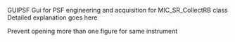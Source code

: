 
GUIPSF Gui for PSF engineering and acquisition for MIC_SR_CollectRB class
Detailed explanation goes here

Prevent opening more than one figure for same instrument
